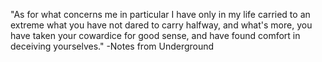 "As for what concerns me in particular I have only in my life carried to an extreme what you have not dared to carry halfway, and what's more, you have taken your cowardice for good sense, and have found comfort in deceiving yourselves." -Notes from Underground